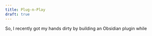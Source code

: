 ```yaml
---
title: Plug-n-Play
draft: true
---
```

So, I recently got my hands dirty by building an Obsidian plugin while 